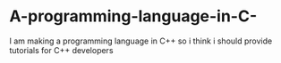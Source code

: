 # A-programming-language-in-C-
I am making a programming language in C++ so i think i should provide tutorials for C++ developers
